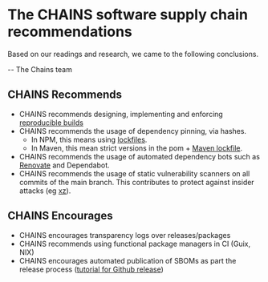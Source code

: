   # The CHAINS software supply chain recommendations

Based on our readings and research, we came to the following conclusions.

-- The Chains team

## CHAINS Recommends

* CHAINS recommends designing, implementing and enforcing [reproducible builds](https://arxiv.org/pdf/2104.06020)
* CHAINS recommends the usage of dependency pinning, via hashes.
  * In NPM, this means using [lockfiles](https://docs.npmjs.com/cli/v10/configuring-npm/package-lock-json).
  * In Maven, this mean strict versions in the pom + [Maven lockfile](https://github.com/chains-project/maven-lockfile/).
* CHAINS recommends the usage of automated dependency bots such as [Renovate]([url](https://github.com/apps/renovate)) and Dependabot.
* CHAINS recommends the usage of static vulnerability scanners on all commits of the main branch. This contributes to protect against insider attacks (eg [xz](https://research.swtch.com/xz-timeline)).
  
## CHAINS Encourages

* CHAINS encourages transparency logs over releases/packages
* CHAINS recommends using functional package managers in CI (Guix, NIX)
* CHAINS encourages automated publication of SBOMs as part the release process ([tutorial for Github release](https://chains.proj.kth.se/sbom-github.html))

